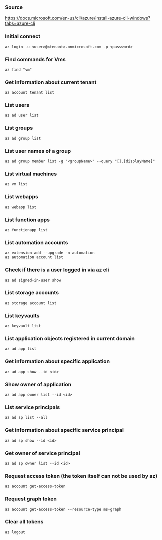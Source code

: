 ### Source
https://docs.microsoft.com/en-us/cli/azure/install-azure-cli-windows?tabs=azure-cli

### Initial connect
```
az login -u <user>@<tenant>.onmicrosoft.com -p <password>
```

### Find commands for Vms
```
az find "vm"
```

### Get information about current tenant
```
az account tenant list
```

### List users
```
az ad user list
```

### List groups
```
az ad group list
```

### List user names of a group
```
az ad group member list -g "<groupName>" --query "[].[displayName]"
```

### List virtual machines
```
az vm list
```

### List webapps
```
az webapp list 
```

### List function apps
```
az functionapp list 
```

### List automation accounts
```
az extension add --upgrade -n automation
az automation account list
```

### Check if there is a user logged in via az cli
```
az ad signed-in-user show
```

### List storage accounts
```
az storage account list
```

### List keyvaults
```
az keyvault list
```

### List application objects registered in current domain
```
az ad app list
```

### Get information about specific application
```
az ad app show --id <id>
```

### Show owner of application
```
az ad app owner list --id <id>
```

### List service principals
```
az ad sp list --all
```

### Get information about specific service principal
```
az ad sp show --id <id>
```

### Get owner of service principal
```
az ad sp owner list --id <id>
```

### Request access token (the token itself can not be used by az)
```
az account get-access-token
```

### Request graph token
```
az account get-access-token --resource-type ms-graph
```

### Clear all tokens
```
az logout
```

